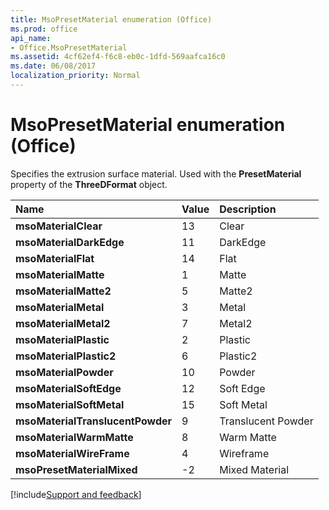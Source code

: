 ```yaml
---
title: MsoPresetMaterial enumeration (Office)
ms.prod: office
api_name:
- Office.MsoPresetMaterial
ms.assetid: 4cf62ef4-f6c8-eb0c-1dfd-569aafca16c0
ms.date: 06/08/2017
localization_priority: Normal
---
```



# MsoPresetMaterial enumeration (Office)

Specifies the extrusion surface material. Used with the  **PresetMaterial** property of the **ThreeDFormat** object.



|Name|Value|Description|
|:-----|:-----|:-----|
|**msoMaterialClear**|13|Clear|
|**msoMaterialDarkEdge**|11|DarkEdge|
|**msoMaterialFlat**|14|Flat|
|**msoMaterialMatte**|1|Matte|
|**msoMaterialMatte2**|5|Matte2|
|**msoMaterialMetal**|3|Metal|
|**msoMaterialMetal2**|7|Metal2|
|**msoMaterialPlastic**|2|Plastic|
|**msoMaterialPlastic2**|6|Plastic2|
|**msoMaterialPowder**|10|Powder|
|**msoMaterialSoftEdge**|12|Soft Edge|
|**msoMaterialSoftMetal**|15|Soft Metal|
|**msoMaterialTranslucentPowder**|9|Translucent Powder|
|**msoMaterialWarmMatte**|8|Warm Matte|
|**msoMaterialWireFrame**|4|Wireframe|
|**msoPresetMaterialMixed**|-2|Mixed Material|

[!include[Support and feedback](~/includes/feedback-boilerplate.md)]